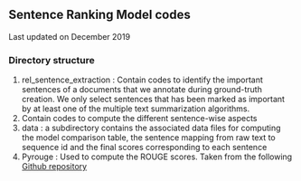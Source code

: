 ## Sentence Ranking Model codes
Last updated on December 2019

### Directory structure
1. rel_sentence_extraction : Contain codes to identify the important sentences of a documents that we annotate during ground-truth creation. We only select sentences that has been marked as important by at least one of the multiple text summarization algorithms.
2. Contain codes to compute the different sentence-wise aspects
3. data : a subdirectory contains the associated data files for computing the model comparison table, the sentence mapping from raw text to sequence id and the final scores corresponding to each sentence
4. Pyrouge : Used to compute the ROUGE scores. Taken from the following [Github repository](https://github.com/pcyin/PyRouge)
